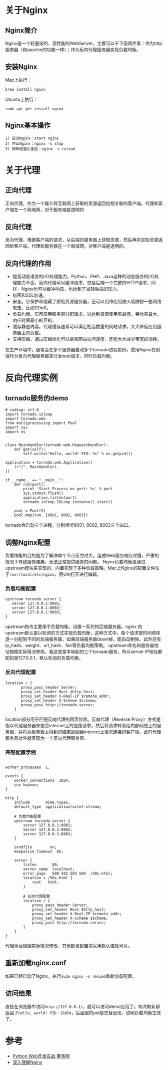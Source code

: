 # 关于Nginx
## Nginx简介
Nginx是一个轻量级的、高性能的WebServer，主要可以干下面两件事：作为http服务器（和apache的功能一样）；作为反向代理服务器实现负载均衡。

## 安装Nginx
Mac上执行：
```
brew install nginx
```
Ubuntu上执行：
```
sudo apt-get install nginx 
```
## Nginx基本操作
```
1) 启动Nginx：start nginx
2) 停止Nginx：nginx -s stop
3) 修改配置后重启：nginx -s reload
```

# 关于代理
## 正向代理
正向代理，作为一个媒介将互联网上获取的资源返回给相关联的客户端。代理和客户端在一个局域网，对于服务端是透明的

## 反向代理
反向代理，根据客户端的请求，从后端的服务器上获取资源，然后再将这些资源返回给客户端。代理和服务器在一个局域网，对客户端是透明的。

## 反向代理的作用
- 提高动态语言的I/O处理能力，Python、PHP、Java这样的动态服务的I/O处理能力不高，反向代理可以缓冲请求，交给后端一个完整的HTTP请求，同样，Nginx也可以缓冲响应，也达到了减轻后端的压力。   
- 加密和SSL加速。   
- 安全。它保护和隐藏了原始资源服务器，还可以用作应用防火墙防御一些网络攻击，比如DDoS。   
- 负载均衡。它帮应用服务器分配请求，以达到资源使用率最佳、吞吐率最大、响应时间最小的目的。 
- 缓存静态内容。代理缓存通常可以满足相当数量的网站请求，大大降低应用服务器上的负载。   
- 支持压缩。通过压缩优化可以提高网站访问速度，还能大大减少带宽的消耗。

在生产环境中，通常会在多个服务器启动多个tornado进程实例，使用Nginx在前端作为反向代理服务器来分发web请求，同时负载均衡。

# 反向代理实例
## tornado服务的demo
```
# coding: utf-8
import tornado.ioloop
import tornado.web
from multiprocessing import Pool
import sys
import os


class MainHandler(tornado.web.RequestHandler):
    def get(self):
        self.write("Hello, world! PID: %s" % os.getpid())

application = tornado.web.Application([
    (r"/", MainHandler),
])

if __name__ == "__main__":
    def run(port):
        print 'Start Process on port: %s' % port
        sys.stdout.flush()
        application.listen(port)
        tornado.ioloop.IOLoop.instance().start()

    pool = Pool(3)
    pool.map(run, [8001, 8002, 8003])
```
tornado会启动三个进程，分别侦听8001, 8002, 8003三个端口。

## 调整Nginx配置
负载均衡的目的是为了解决单个节点压力过大，造成Web服务响应过慢，严重的情况下导致服务瘫痪，无法正常提供服务的问题。
Nginx负载均衡是通过upstream模块来实现的，内置实现了多种负载策略。Mac上Nginx的配置文件位于`/usr/local/etc/nginx`，用vim打开进行编辑。

### 负载均衡配置
```
upstream tornado.server {
   server 127.0.0.1:8001;
   server 127.0.0.1:8002;
   server 127.0.0.1:8003;
}
```
upstream指令主要用于负载均衡，设置一系列的后端服务器。nginx 的 upstream默认是以轮询的方式实现负载均衡，这种方式中，每个请求按时间顺序逐一分配到不同的后端服务器，如果后端服务器down掉，能自动剔除。此外还有ip_hash、weight、url_hash、fair等负载均衡策略。
upstream命名和服务器地址根据实际情况修改。我这里是本地起的三个tornado服务，所以server IP地址都配的是127.0.0.1，默认轮询的负载均衡。

### 反向代理配置
```
location / {
       proxy_pass_header Server;
       proxy_set_header Host $http_host;
       proxy_set_header X-Real-IP $remote_addr;
       proxy_set_header X-Scheme $scheme;
       proxy_pass http://tornado.server;
    }
```
location部分用于匹配反向代理的网页位置。反向代理（Reverse Proxy）方式是指以代理服务器来接受internet上的连接请求，然后将请求转发给内部网络上的服务器，并将从服务器上得到的结果返回给internet上请求连接的客户端，此时代理服务器对外就表现为一个反向代理服务器。

### 完整配置示例
```

worker_processes  1;

events {
    worker_connections  1024;
    use kqueue;
}

http {
    include       mime.types;
    default_type  application/octet-stream;

    # 负载均衡配置
    upstream tornado.server {
        server 127.0.0.1:8001;
        server 127.0.0.1:8002;
        server 127.0.0.1:8003;
    }

    sendfile        on;
    keepalive_timeout  65;

    server {
        listen       80;
        server_name  localhost;
        error_page   500 502 503 504  /50x.html;
        location = /50x.html {
            root   html;
        }

        # 反向代理配置
        location / {
            proxy_pass_header Server;
            proxy_set_header Host $http_host;
            proxy_set_header X-Real-IP $remote_addr;
            proxy_set_header X-Scheme $scheme;
            proxy_pass http://tornado.server;
        }
    }
}

```
代理地址根据实际情况修改，其他缺省配置项采用默认值就可以。

## 重新加载nginx.conf
如果已经启动了Nginx，执行`sudo nginx -s reload`重新加载配置。

## 访问结果
直接在浏览器中访问`http://127.0.0.1/`，就可以访问demo应用了。每次刷新都返回了`Hello, world! PID：18854`，后面跟的pid是交替出现，说明负载均衡生效了。

# 参考
- [Python Web开发实战 董伟明](https://s.click.taobao.com/IRgM6Lw)
- [深入理解Nginx](https://s.click.taobao.com/lMHywKw)
 